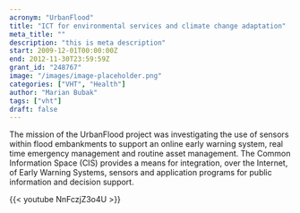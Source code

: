 ```yaml
---
acronym: "UrbanFlood"
title: "ICT for environmental services and climate change adaptation"
meta_title: ""
description: "this is meta description"
start: 2009-12-01T00:00:00Z
end: 2012-11-30T23:59:59Z
grant_id: "248767"
image: "/images/image-placeholder.png"
categories: ["VHT", "Health"]
author: "Marian Bubak"
tags: ["vht"]
draft: false
---
```


The mission of the UrbanFlood project was investigating the use of sensors
within flood embankments to support an online early warning system, real time
emergency management and routine asset management. The Common Information Space
(CIS) provides a means for integration, over the Internet, of Early Warning
Systems, sensors and application programs for public information and decision
support.

{{< youtube NnFczjZ3o4U >}}

